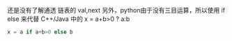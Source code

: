还是没有了解通透 链表的 val,next
另外，python由于没有三目运算，所以使用 if else 来代替 C++/Java 中的 x = a+b>0 ? a:b


```python
x = a if a+b>0 else b
```
